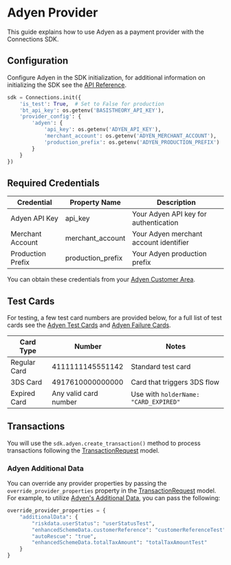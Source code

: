 # Adyen Provider

This guide explains how to use Adyen as a payment provider with the Connections SDK.

## Configuration

Configure Adyen in the SDK initialization, for additional information on initializing the SDK see the [API Reference](../api-reference.md#sdk-initialization).

```python
sdk = Connections.init({
    'is_test': True,  # Set to False for production
    'bt_api_key': os.getenv('BASISTHEORY_API_KEY'),
    'provider_config': {
        'adyen': {
            'api_key': os.getenv('ADYEN_API_KEY'),
            'merchant_account': os.getenv('ADYEN_MERCHANT_ACCOUNT'),
            'production_prefix': os.getenv('ADYEN_PRODUCTION_PREFIX')
        }
    }
})
```

## Required Credentials

| Credential | Property Name | Description |
|------------|--------------|-------------|
| Adyen API Key | api_key | Your Adyen API key for authentication |
| Merchant Account | merchant_account | Your Adyen merchant account identifier |
| Production Prefix | production_prefix | Your Adyen production prefix |


You can obtain these credentials from your [Adyen Customer Area](https://ca-test.adyen.com/ca/ca/overview/default.shtml).

## Test Cards

For testing, a few test card numbers are provided below, for a full list of test cards see the [Adyen Test Cards](https://docs.adyen.com/development-resources/testing/test-card-numbers/) and [Adyen Failure Cards](https://docs.adyen.com/development-resources/testing/result-codes/#values-for-testing-result-reasons).

| Card Type | Number | Notes |
|-----------|---------|-------|
| Regular Card | 4111111145551142 | Standard test card |
| 3DS Card | 4917610000000000 | Card that triggers 3DS flow |
| Expired Card | Any valid card number | Use with `holderName: "CARD_EXPIRED"` |

## Transactions

You will use the `sdk.adyen.create_transaction()` method to process transactions following the [TransactionRequest](../api-reference.md#transactionrequest) model.

### Adyen Additional Data

You can override any provider properties by passing the `override_provider_properties` property in the [TransactionRequest](../api-reference.md#transactionrequest) model. For example, to utilize [Adyen's Additional Data](https://docs.adyen.com/api-explorer/Checkout/latest/post/payments#request-additionalData), you can pass the following:

```python
override_provider_properties = {
    "additionalData": {
        "riskdata.userStatus": "userStatusTest",
        "enhancedSchemeData.customerReference": "customerReferenceTest",
        "autoRescue": "true",
        "enhancedSchemeData.totalTaxAmount": "totalTaxAmountTest"
    }
}
```